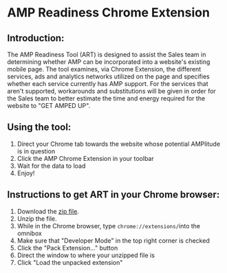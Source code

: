 
# AMP Readiness Chrome Extension

## Introduction: 
The AMP Readiness Tool (ART) is designed to assist the Sales team in determining whether AMP can be incorporated into a website's existing mobile page. The tool examines, via Chrome Extension, the different services, ads and analytics networks utilized on the page and specifies whether each service currently has AMP support. For the services that aren't supported, workarounds and substitutions will be given in order for the Sales team to better estimate the time and energy required for the website to "GET AMPED UP".

## Using the tool: 
1. Direct your Chrome tab towards the website whose potential AMPlitude is in question
2. Click the AMP Chrome Extension in your toolbar
3. Wait for the data to load
4. Enjoy!

## Instructions to get ART in your Chrome browser:
1. Download the [zip file](https://github.com/alannawalton/AMP-READY-NESS-Chrome-Extension/archive/master.zip).
2. Unzip the file.
3. While in the Chrome browser, type `chrome://extensions/`into the omnibox
4. Make sure that "Developer Mode" in the top right corner is checked
5. Click the "Pack Extension..." button 
6. Direct the window to where your unzipped file is
7. Click "Load the unpacked extension"


